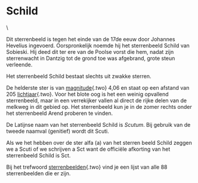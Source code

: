 # Schild

\

Dit sterrenbeeld is tegen het einde van de 17de eeuw door Johannes
Hevelius ingevoerd. Oorspronkelijk noemde hij het sterrenbeeld Schild
van Sobieski. Hij deed dit ter ere van de Poolse vorst die hem, nadat
zijn sterrenwacht in Dantzig tot de grond toe was afgebrand, grote steun
verleende.

Het sterrenbeeld Schild bestaat slechts uit zwakke sterren.

De helderste ster is van [magnitude](magnitud.html){.two} 4,06 en staat
op een afstand van 205 [lichtjaar](lichtjaa.html){.two}. Voor het blote
oog is het een weinig opvallend sterrenbeeld, maar in een verrekijker
vallen al direct de rijke delen van de melkweg in dit gebied op. Het
sterrenbeeld kun je in de zomer rechts onder het sterrenbeeld Arend
proberen te vinden.

De Latijnse naam van het sterrenbeeld Schild is *Scutum*. Bij gebruik
van de tweede naamval (genitief) wordt dit Scuti.

Als we het hebben over de ster alfa (a) van het sterren beeld Schild
zeggen we a Scuti of we schrijven a Sct want de officiële afkorting van
het sterrenbeeld Schild is Sct.

Bij het trefwoord [sterrenbeelden](sterrenb.html){.two} vind je een
lijst van alle 88 sterrenbeelden die er zijn.
